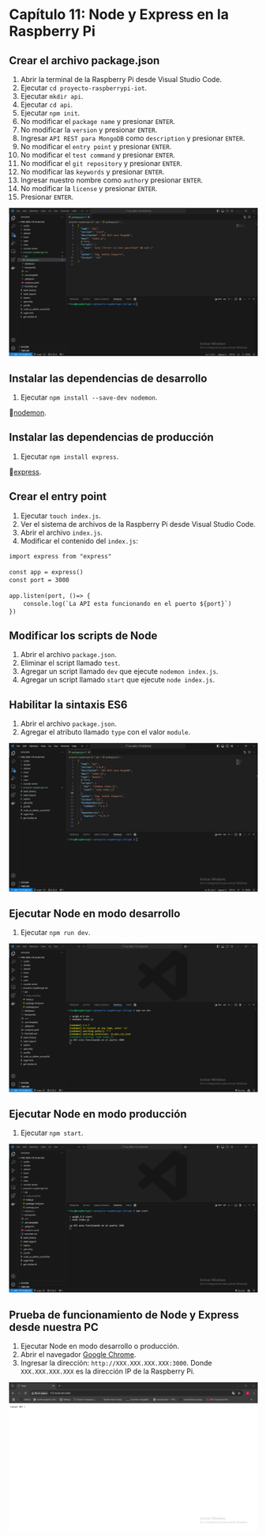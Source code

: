 # Capítulo 11: Node y Express en la Raspberry Pi

## Crear el archivo package.json

1. Abrir la terminal de la Raspberry Pi desde Visual Studio Code.
2. Ejecutar `cd proyecto-raspberrypi-iot`.
3. Ejecutar `mkdir api`.
4. Ejecutar `cd api`.
5. Ejecutar `npm init`.
6. No modificar el `package name` y presionar `ENTER`.
7. No modificar la `version` y presionar `ENTER`.
8. Ingresar `API REST para MongoDB` como `description` y presionar `ENTER`.
9. No modificar el `entry point` y presionar `ENTER`.
10. No modificar el `test command` y presionar `ENTER`.
11. No modificar el `git repository` y presionar `ENTER`.
12. No modificar las `keywords` y presionar `ENTER`.
13. Ingresar nuestro nombre como `author`y presionar `ENTER`.
14. No modificar la `license` y presionar `ENTER`.
15. Presionar `ENTER`.

![package.json](1.png)

## Instalar las dependencias de desarrollo

1. Ejecutar `npm install --save-dev nodemon`.

📝[nodemon](https://www.npmjs.com/package/nodemon).

## Instalar las dependencias de producción

1. Ejecutar `npm install express`.

📝[express](https://www.npmjs.com/package/express).

## Crear el entry point

1. Ejecutar `touch index.js`.
2. Ver el sistema de archivos de la Raspberry Pi desde Visual Studio Code.
3. Abrir el archivo `index.js`.
4. Modificar el contenido del `index.js`:

```
import express from "express"

const app = express()
const port = 3000

app.listen(port, ()=> {
    console.log(`La API esta funcionando en el puerto ${port}`)
})
```

## Modificar los scripts de Node

1. Abrir el archivo `package.json`.
2. Eliminar el script llamado `test`.
3. Agregar un script llamado `dev` que ejecute `nodemon index.js`.
4. Agregar un script llamado `start` que ejecute `node index.js`.

## Habilitar la sintaxis ES6

1. Abrir el archivo `package.json`.
2. Agregar el atributo llamado `type` con el valor `module`.

![package.json](2.png)

## Ejecutar Node en modo desarrollo

1. Ejecutar `npm run dev`.

![npm run dev](3.png)

## Ejecutar Node en modo producción

1. Ejecutar `npm start`.

![npm start](4.png)

## Prueba de funcionamiento de Node y Express desde nuestra PC

1. Ejecutar Node en modo desarrollo o producción.
2. Abrir el navegador [Google Chrome](https://www.google.com/chrome).
3. Ingresar la dirección: `http://XXX.XXX.XXX.XXX:3000`. Donde `XXX.XXX.XXX.XXX` es la dirección IP de la Raspberry Pi.

![Prueba](5.png)
